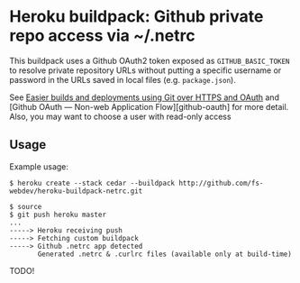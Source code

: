 Heroku buildpack: Github private repo access via ~/.netrc
===================================

This buildpack uses a Github OAuth2 token exposed as `GITHUB_BASIC_TOKEN`
to resolve private repository URLs without putting a specific username
or password in the URLs saved in local files (e.g. `package.json`).

See [Easier builds and deployments using Git over HTTPS and
OAuth][github-builds] and [Github OAuth — Non-web Application Flow][github-oauth] for more detail. Also, you may want to choose a user with read-only access 

[github-builds]: https://github.com/blog/1270-easier-builds-and-deployments-using-git-over-https-and-oauth

Usage
-----

Example usage:

    $ heroku create --stack cedar --buildpack http://github.com/fs-webdev/heroku-buildpack-netrc.git

    $ source
    $ git push heroku master
    ...
    -----> Heroku receiving push
    -----> Fetching custom buildpack
    -----> Github .netrc app detected
           Generated .netrc & .curlrc files (available only at build-time)

TODO!
